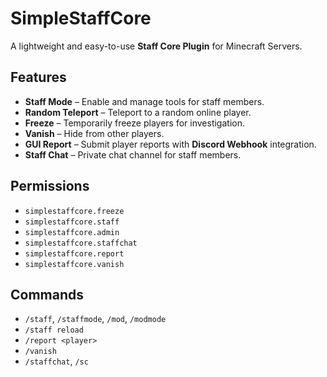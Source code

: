 # SimpleStaffCore
A lightweight and easy-to-use **Staff Core Plugin** for Minecraft Servers.
## Features
- **Staff Mode** – Enable and manage tools for staff members.
- **Random Teleport** – Teleport to a random online player.
- **Freeze** – Temporarily freeze players for investigation.
- **Vanish** – Hide from other players.
- **GUI Report** – Submit player reports with **Discord Webhook** integration.
- **Staff Chat** – Private chat channel for staff members.
## Permissions
- `simplestaffcore.freeze`
- `simplestaffcore.staff`
- `simplestaffcore.admin`
- `simplestaffcore.staffchat`
- `simplestaffcore.report`
- `simplestaffcore.vanish`
## Commands
- `/staff`, `/staffmode`, `/mod`, `/modmode` 
- `/staff reload`
- `/report <player>`
- `/vanish`
- `/staffchat`, `/sc`
